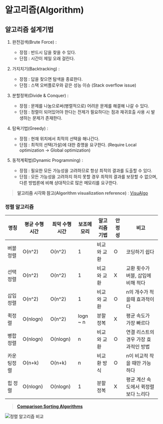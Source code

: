 # 알고리즘(Algorithm)
## 알고리즘 설계기법

1. 완전검색(Brute Force) : 
    * 장점 : 반드시 답을 찾을 수 있다.
    * 단점 : 시간이 제일 오래 걸린다. 

2. 가지치기(Backtracking) :
    * 장점 : 답을 찾으면 탐색을 종료한다.
    * 단점 : 스택 오버플로우와 같은 성능 이슈 (Stack overflow issue)

3. 분할정복(Divide & Conquer) :
    * 장점 : 문제를 나눔으로써(병렬적으로) 어려운 문제를 해결해 나갈 수 있다.
    * 단점 : 정렬이 되어있어야 한다는 전제가 필요하다는 점과 재귀호출 사용 시 발생하는 문제가 존재한다.
    
4. 탐욕기법(Greedy) :
    * 장점 : 현재 위치에서 최적의 선택을 해나간다. 
    * 단점 : 최적의 선택(가설)에 대한 증명을 요구한다. (Require Local optimization -> Global optimization)

5. 동적계획법(Dynamic Programming) :
    * 장점 : 필요한 모든 가능성을 고려하므로 항상 최적의 결과를 도출할 수 있다.
    * 단점 : 모든 가능성을 고려하지 하지 못할 경우 최적의 결과를 보장할 수 없으며, 다른 방법론에 비해 상대적으로 많은 메모리를 요구한다.

> **알고리즘 시각화 참고(Algorithm visualization reference)** : [VisuAlgo](https://visualgo.net/ko)

### 정렬 알고리즘

명칭 | 평균 수행시간 | 최악 수행시간 | 보조메모리 | 알고리즘 기법 | 안정성 | 비고
---- | ---- | ---- | ---- | ---- |---- | ----
버블정렬 | O(n^2) | O(n^2) | 1 | 비교와 교환 | O | 코딩하기 쉽다
선택정렬 | O(n^2) | O(n^2) | 1 | 비교와 교환 | X | 교환 횟수가 버블, 삽입에 비해 적다
삽입정렬 | O(n^2) | O(n^2) | 1 | 비교와 교환 | O | n의 개수가 적을때 효과적이다
퀵정렬 | O(nlogn) | O(n^2) | logn ~ n | 분할정복 | X | 평균 속도가 가장 빠르다
병합정렬 | O(nlogn) | O(nlogn) | n | 비교와 교환 | O | 연결 리스트의 경우 가장 효과적인 방법
카운팅정렬 | O(n+k) | O(n+k) | n | 비교환 방식 | O | n이 비교적 작을 때만 가능하다
힙 정렬 | O(nlogn) | O(nlogn) | 1 | 분할정복 | X | 평균 계산 속도에서 퀵정렬 보다 느리다

> [**Comparison Sorting Algorithms**](https://www.toptal.com/developers/sorting-algorithms)

![**정렬 알고리즘 비교**](https://cdn-images-1.medium.com/max/1600/1*bPpvELo9_QqQsDz7CSbwXQ.gif)
